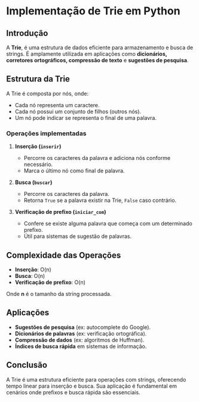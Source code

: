 # Implementação de Trie em Python

## Introdução

A **Trie**, é uma estrutura de dados eficiente para armazenamento e busca de strings. É amplamente utilizada em aplicações como **dicionários, corretores ortográficos, compressão de texto** e **sugestões de pesquisa**.

## Estrutura da Trie

A Trie é composta por nós, onde:
- Cada nó representa um caractere.
- Cada nó possui um conjunto de filhos (outros nós).
- Um nó pode indicar se representa o final de uma palavra.

### Operações implementadas

1. **Inserção (`inserir`)**  
   - Percorre os caracteres da palavra e adiciona nós conforme necessário.  
   - Marca o último nó como final de palavra.

2. **Busca (`buscar`)**  
   - Percorre os caracteres da palavra.  
   - Retorna `True` se a palavra existir na Trie, `False` caso contrário.

3. **Verificação de prefixo (`iniciar_com`)**  
   - Confere se existe alguma palavra que começa com um determinado prefixo.  
   - Útil para sistemas de sugestão de palavras.
   
## Complexidade das Operações

- **Inserção**: O(n)  
- **Busca**: O(n)  
- **Verificação de prefixo**: O(n)  

Onde **n** é o tamanho da string processada.

## Aplicações

- **Sugestões de pesquisa** (ex: autocomplete do Google).  
- **Dicionários de palavras** (ex: verificação ortográfica).  
- **Compressão de dados** (ex: algoritmos de Huffman).  
- **Índices de busca rápida** em sistemas de informação.  

## Conclusão

A Trie é uma estrutura eficiente para operações com strings, oferecendo tempo linear para inserção e busca. Sua aplicação é fundamental em cenários onde prefixos e busca rápida são essenciais.

